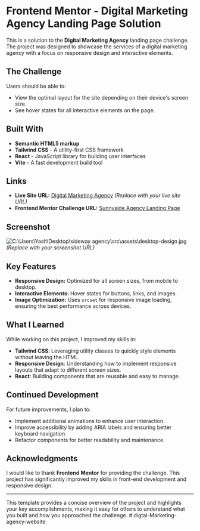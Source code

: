 # Frontend Mentor - Digital Marketing Agency Landing Page Solution

This is a solution to the **Digital Marketing Agency** landing page challenge. The project was designed to showcase the services of a digital marketing agency with a focus on responsive design and interactive elements.

## The Challenge

Users should be able to:

- View the optimal layout for the site depending on their device's screen size.
- See hover states for all interactive elements on the page.

## Built With

- **Semantic HTML5 markup**
- **Tailwind CSS** - A utility-first CSS framework
- **React** - JavaScript library for building user interfaces
- **Vite** - A fast development build tool

## Links

- **Live Site URL:** [Digital Marketing Agency](#) *(Replace with your live site URL)*
- **Frontend Mentor Challenge URL:** [Sunnyside Agency Landing Page](https://www.frontendmentor.io/challenges/sunnyside-agency-landing-page-7yVs3B6ef)

## Screenshot

![C:\Users\Yash\Desktop\sideway agency\src\assets\desktop-design.jpg](#) *(Replace with your screenshot URL)*

## Key Features

- **Responsive Design:** Optimized for all screen sizes, from mobile to desktop.
- **Interactive Elements:** Hover states for buttons, links, and images.
- **Image Optimization:** Uses `srcset` for responsive image loading, ensuring the best performance across devices.
  
## What I Learned

While working on this project, I improved my skills in:

- **Tailwind CSS**: Leveraging utility classes to quickly style elements without leaving the HTML.
- **Responsive Design**: Understanding how to implement responsive layouts that adapt to different screen sizes.
- **React**: Building components that are reusable and easy to manage.

## Continued Development

For future improvements, I plan to:

- Implement additional animations to enhance user interaction.
- Improve accessibility by adding ARIA labels and ensuring better keyboard navigation.
- Refactor components for better readability and maintenance.

## Acknowledgments

I would like to thank **Frontend Mentor** for providing the challenge. This project has significantly improved my skills in front-end development and responsive design.

---

This template provides a concise overview of the project and highlights your key accomplishments, making it easy for others to understand what you built and how you approached the challenge.
#   d i g t a l - M a r k e t i n g - a g e n c y - w e b s i t e  
 